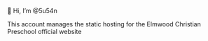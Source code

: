 👋 Hi, I’m @5u54n

This account manages the static hosting for the Elmwood Christian Preschool official website
